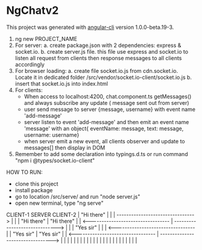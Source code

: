 # NgChatv2

This project was generated with [angular-cli](https://github.com/angular/angular-cli) version 1.0.0-beta.19-3.
1. ng new PROJECT_NAME
2. For server: 
    a. create package.json with 2 dependencies: express & socket.io.
    b. create server.js file. this file use express and socket.io to listen all request from clients then response messages to all clients accordingly
3. For browser loading:
    a. create file socket.io.js from cdn.socket.io. Locate it in dedicated folder /src/vendor/socket.io-client/socket.io.js
    b. insert that socket.io.js into index.html
4. For clients:
    - When access to localhost:4200, chat.component.ts getMessages() and always subscribe any update ( message sent out from server)
    - user send message to server {message, username} with event name 'add-message'
    - server listen to event 'add-message' and then emit an event name 'message' with an object{ eventName: message, text: message, username: username}
    - when server emit a new event, all clients observer and update to messages[] then display in DOM
5. Remember to add some declaration into typings.d.ts or run command "npm i @types/socket.io-client"




HOW TO RUN:
- clone this project
- install package
- go to location /src/serve/ and run "node server.js"
- open new terminal, type "ng serve"




CLIENT-1                               SERVER                               CLIENT-2
    |       "Hi there"                    |                                       |
    |  -------------------------------->  |                                       |
    |              "Hi there"             |         "Hi there"                    |
    |  <--------------------------------- |  ------------------------------>      |
    |                                     |                "Yes sir"              |
    |                                     |   <---------------------------------  |
    |                "Yes sir"            |              "Yes sir"                |
    |  <--------------------------------- |   --------------------------------->  |
    |                                     |                                       |
    |                                     |                                       |
    |                                     |                                       |
    |                                     |                                       |
    |                                     |                                       |
    |                                     |                                       |
    |                                     |                                       |
    |                                     |                                       


